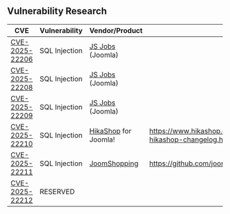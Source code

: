 ## Vulnerability Research

| CVE | Vulnerability | Vendor/Product | Reference |
|-----|--------------|----------------|-----------|
| [CVE-2025-22206](https://www.cve.org/CVERecord?id=CVE-2025-22206) | SQL Injection | [JS Jobs](https://extensions.joomla.org/extension/js-jobs/) (Joomla) |  |
| [CVE-2025-22208](https://www.cve.org/CVERecord?id=CVE-2025-22208) | SQL Injection | [JS Jobs](https://extensions.joomla.org/extension/js-jobs/) (Joomla) |  |
| [CVE-2025-22209](https://www.cve.org/CVERecord?id=CVE-2025-22209) | SQL Injection | [JS Jobs](https://extensions.joomla.org/extension/js-jobs/) (Joomla) |  |
| [CVE-2025-22210](https://www.cve.org/CVERecord?id=CVE-2025-22210) | SQL Injection | [HikaShop](https://extensions.joomla.org/extension/hikashop/) for Joomla! | https://www.hikashop.com/support/documentation/56-hikashop-changelog.html |
| [CVE-2025-22211](https://www.cve.org/CVERecord?id=CVE-2025-22211) | SQL Injection | [JoomShopping](https://extensions.joomla.org/extension/joomshopping/) | https://github.com/joomshopping/joomshopping |
| [CVE-2025-22212](https://www.cve.org/CVERecord?id=CVE-2025-22212) | RESERVED | |  |
